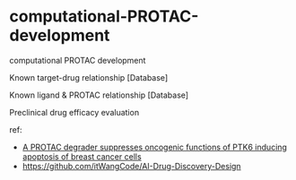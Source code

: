 # computational-PROTAC-development
computational PROTAC development

Known target-drug relationship [Database]

Known ligand & PROTAC relationship [Database]

Preclinical drug efficacy evaluation

ref:
- [A PROTAC degrader suppresses oncogenic functions of PTK6 inducing apoptosis of breast cancer cells](https://www.sciencedirect.com/science/article/abs/pii/S2451945624004434?via%3Dihub)
- https://github.com/itWangCode/AI-Drug-Discovery-Design
